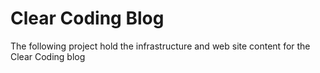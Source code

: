 # Clear Coding Blog


The following project hold the infrastructure and web site content for the Clear Coding blog